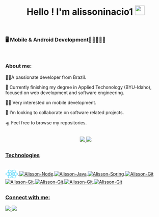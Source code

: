<h1 align="center" >
    Hello ! I'm alissoninacio1  
  <img src="https://raw.githubusercontent.com/ShahriarShafin/ShahriarShafin/main/Assets/hi.gif" width="30px" height="30px" />
</h1>
<br>
<h3 >
    🖥 Mobile & Android Development🐱‍💻📱📱📱
</h3>

<br>

<h3 >
    About me:
</h3>

🐱‍🏍A passionate developer from Brazil.

🔭 Currently finishing my degree in Applied Techonology (BYU-Idaho), focused on web development and software engineering.

🐱‍🚀 Very interested on mobile development.

👯 I’m looking to collaborate on software related projects.

🛸 Feel free to browse my repositories. 



##

<div align="center">
  <a href="https://github.com/alissoninacio1">
  <img height="180em" src="https://github-readme-stats.vercel.app/api?username=alissoninacio1&show_icons=true&theme=dark&include_all_commits=true&count_private=true"/>
  <img height="180em" src="https://github-readme-stats.vercel.app/api/top-langs/?username=alissoninacio1&layout=compact&langs_count=7&theme=dark"/>   
</div>
      

  
##
### Technologies
 <div style="display: inline_block"><br>
     
 <!-- <img align="center" alt="Alisson-HTML" height="30" width="40" src="https://raw.githubusercontent.com/devicons/devicon/master/icons/html5/html5-original.svg">
  <img align="center" alt="Alisson-CSS" height="30" width="40" src="https://raw.githubusercontent.com/devicons/devicon/master/icons/css3/css3-original.svg">

  <img align="center" alt="Alisson-Js" height="30" width="40" src="https://raw.githubusercontent.com/devicons/devicon/master/icons/javascript/javascript-plain.svg">
  <img align="center" alt="Alisson-Ts" height="30" width="40" src="https://raw.githubusercontent.com/devicons/devicon/master/icons/typescript/typescript-plain.svg">
-->
  <img align="center" alt="Alisson-React" height="30" width="40" src="https://raw.githubusercontent.com/devicons/devicon/master/icons/react/react-original.svg">
  <img align="center" alt="Alisson-Node" height="30" width="40"src="https://cdn.jsdelivr.net/gh/devicons/devicon/icons/nodejs/nodejs-original.svg" />   

 <img align="center" alt="Alisson-Java" height="30" width="40" src="https://cdn.jsdelivr.net/gh/devicons/devicon/icons/java/java-original.svg">

  <img align="center" alt="Alisson-Spring" height="30" width="40" src="https://cdn.jsdelivr.net/gh/devicons/devicon/icons/spring/spring-original.svg" />
  <img align="center" alt="Alisson-Git" height="30" width="40" src="https://cdn.jsdelivr.net/gh/devicons/devicon/icons/git/git-original.svg" />  
  <img align="center" alt="Alisson-Git" height="30" width="40" src="https://cdn.jsdelivr.net/gh/devicons/devicon/icons/kotlin/kotlin-original.svg" />  
 <img align="center" alt="Alisson-Git" height="30" width="40" src="https://cdn.jsdelivr.net/gh/devicons/devicon/icons/androidstudio/androidstudio-original.svg" /> 
<img align="center" alt="Alisson-Git" height="30" width="40" src="https://cdn.jsdelivr.net/gh/devicons/devicon/icons/linux/linux-original.svg" />
<img align="center" alt="Alisson-Git" height="30" width="40" src="https://cdn.jsdelivr.net/gh/devicons/devicon/icons/mysql/mysql-original-wordmark.svg"/>
  
           
        
         
    
          
          
          
  
  <!-- <div>
    Things that I have applied in my projects - section
</div> -->
  
  
 ##
    
<h3 align="left">Connect with me:</h3>
 
<div> 
  <a href = "mailto:alissoninacio96@gmail.com"><img src="https://img.shields.io/badge/-Gmail-%23333?style=for-the-badge&logo=gmail&logoColor=white" target="_blank"</a>
  <a href="https://www.linkedin.com/in/%C3%A1lisson-in%C3%A1cio-254570129/" target="_blank"><img src="https://img.shields.io/badge/-LinkedIn-%230077B5?style=for-the-badge&logo=linkedin&logoColor=white" target="_blank"></a> 
 
</div>
  
  <br>
  
  ##
  
  <br>


  
  

